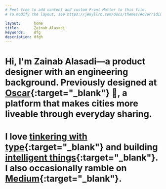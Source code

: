 ```yaml
---
# Feel free to add content and custom Front Matter to this file.
# To modify the layout, see https://jekyllrb.com/docs/themes/#overriding-theme-defaults

layout:      home
title:       Zainab Alasadi
keywords:    dfg
description: dfgh
---
```


# Hi, I'm Zainab Alasadi—a product designer with an engineering background. Previously designed at [Oscar](http://www.sharewithoscar.com/){:target="_blank"} 💛, a platform that makes cities more liveable through everyday sharing.
# I love [tinkering with type](#){:target="_blank"} and building [intelligent things](https://github.com/zainabalasadi){:target="_blank"}. I also occasionally ramble on [Medium](https://medium.com/@zainabalasadi){:target="_blank"}.